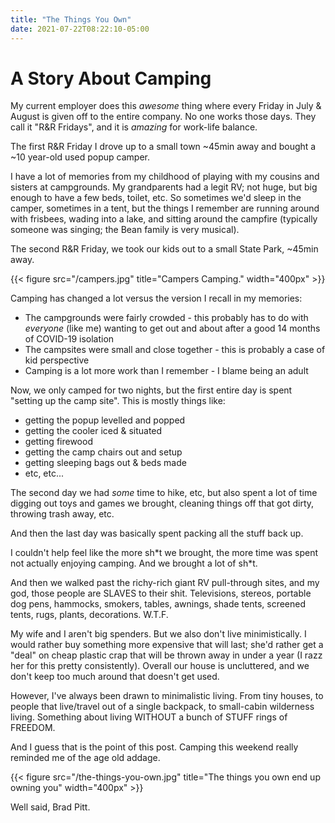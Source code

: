 ```yaml
---
title: "The Things You Own"
date: 2021-07-22T08:22:10-05:00
---
```


# A Story About Camping

My current employer does this *awesome* thing where every Friday in July & August is given off to the entire company.  No one works those days.  They call it "R&R Fridays", and it is _amazing_ for work-life balance.

The first R&R Friday I drove up to a small town ~45min away and bought a ~10 year-old used popup camper.

I have a lot of memories from my childhood of playing with my cousins and sisters at campgrounds.  My grandparents had a legit RV; not huge, but big enough to have a few beds, toilet, etc.  So sometimes we'd sleep in the camper, sometimes in a tent, but the things I remember are running around with frisbees, wading into a lake, and sitting around the campfire (typically someone was singing; the Bean family is very musical).

The second R&R Friday, we took our kids out to a small State Park, ~45min away.

{{< figure src="/campers.jpg" title="Campers Camping." width="400px" >}}

Camping has changed a lot versus the version I recall in my memories:
* The campgrounds were fairly crowded - this probably has to do with _everyone_ (like me) wanting to get out and about after a good 14 months of COVID-19 isolation
* The campsites were small and close together - this is probably a case of kid perspective
* Camping is a lot more work than I remember - I blame being an adult

Now, we only camped for two nights, but the first entire day is spent "setting up the camp site".  This is mostly things like:
* getting the popup levelled and popped
* getting the cooler iced & situated
* getting firewood
* getting the camp chairs out and setup
* getting sleeping bags out & beds made
* etc, etc...

The second day we had _some_ time to hike, etc, but also spent a lot of time digging out toys and games we brought, cleaning things off that got dirty, throwing trash away, etc.

And then the last day was basically spent packing all the stuff back up.

I couldn't help feel like the more sh\*t we brought, the more time was spent not actually enjoying camping.  And we brought a lot of sh\*t.

And then we walked past the richy-rich giant RV pull-through sites, and my god, those people are SLAVES to their shit.  Televisions, stereos, portable dog pens, hammocks, smokers, tables, awnings, shade tents, screened tents, rugs, plants, decorations.  W.T.F.

My wife and I aren't big spenders.  But we also don't live minimistically.  I would rather buy something more expensive that will last; she'd rather get a "deal" on cheap plastic crap that will be thrown away in under a year (I razz her for this pretty consistently).  Overall our house is uncluttered, and we don't keep too much around that doesn't get used.

However, I've always been drawn to minimalistic living.  From tiny houses, to people that live/travel out of a single backpack, to small-cabin wilderness living.  Something about living WITHOUT a bunch of STUFF rings of FREEDOM.

And I guess that is the point of this post.  Camping this weekend really reminded me of the age old addage.

{{< figure src="/the-things-you-own.jpg" title="The things you own end up owning you" width="400px" >}}

Well said, Brad Pitt.